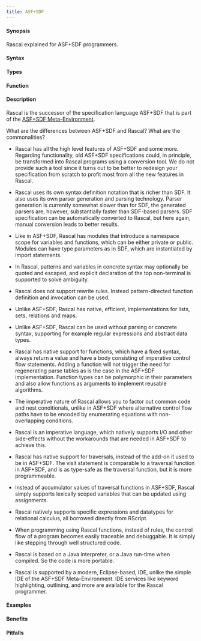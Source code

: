 ```yaml
---
title: ASF+SDF
---
```


#### Synopsis

Rascal explained for ASF+SDF programmers.

#### Syntax

#### Types

#### Function

#### Description

Rascal is the successor of the specification language ASF+SDF that is part of the [ASF+SDF Meta-Environment](http://www.meta-environment.org).

What are the differences between ASF+SDF and Rascal? What are the commonalities?

*  Rascal has all the high level features of ASF+SDF and some more. 
  Regarding functionality, old ASF+SDF specifications could, in principle, be transformed into Rascal programs using a conversion tool.
  We do not provide such a tool since it turns out to be better to redesign your specification from scratch to profit most
  from all the new features in Rascal.

*  Rascal uses its own syntax definition notation that is richer than SDF. It also uses its own parser generation and parsing technology.
  Parser generation is currently somewhat slower than for SDF, the generated parsers are, however, 
  substantially faster than SDF-based parsers.
  SDF specification can be automatically converted to Rascal,
  but here again, manual conversion leads to better results.

*  Like in ASF+SDF, Rascal has modules that introduce a namespace scope for variables and functions, which can be either private or public.     
  Modules can have type parameters as in SDF, which are instantiated by import statements.

*  In Rascal, patterns and variables in concrete syntax may optionally be quoted and escaped, and explicit declaration of the top non-terminal 
  is supported to solve ambiguity.

*  Rascal does not support rewrite rules. Instead pattern-directed function definition and invocation can be used.

*  Unlike ASF+SDF, Rascal has native, efficient, implementations for lists, sets, relations and maps.

*  Unlike ASF+SDF, Rascal can be used without parsing or concrete syntax, supporting for example regular expressions and abstract data types.

*  Rascal has native support for functions, which have a fixed syntax, always return a value and have a body consisting of imperative control flow statements. Adding a function will not trigger the need for regenerating parse tables as is the case in the ASF+SDF implementation. Function types can be polymorphic in their parameters and also allow functions as arguments to implement reusable algorithms.

*  The imperative nature of Rascal allows you to factor out common code and nest conditionals, unlike in ASF+SDF where alternative control flow paths have to be encoded by enumerating equations with non-overlapping conditions.

*  Rascal is an imperative language, which natively supports I/O and other side-effects without the workarounds that are needed in ASF+SDF to achieve this.

*  Rascal has native support for traversals, instead of the add-on it used to be in ASF+SDF. The visit statement is comparable to a traversal function in ASF+SDF, and is as type-safe as the traversal function, but it is more programmeable.

*  Instead of accumulator values of traversal functions in ASF+SDF, Rascal simply supports lexically scoped variables that can be updated using assignments.

*  Rascal natively supports specific expressions and datatypes for relational calculus, all borrowed directly from RScript.

*  When programming using Rascal functions, instead of rules, the control flow of a program becomes easily traceable and debuggable. It is simply like stepping through well structured code.

*  Rascal is based on a Java interpreter, or a Java run-time when compiled. So the code is more portable.

*  Rascal is supported by a modern, Eclipse-based, IDE, unlike the simple IDE of the ASF+SDF Meta-Environment.
  IDE services like keyword highlighting, outlining, and more are available for the Rascal programmer.

#### Examples

#### Benefits

#### Pitfalls

